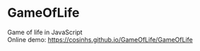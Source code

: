 # GameOfLife
Game of life in JavaScript  
Online demo: https://cosinhs.github.io/GameOfLife/GameOfLife
